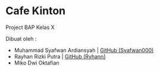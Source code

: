 # Cafe Kinton
<p>
  Project BAP Kelas X
</p>

Dibuat oleh :

- Muhammad Syafwan Ardiansyah | <a href="https://github.com/Syafwan000">GitHub (Syafwan000)</a>
- Rayhan Rizki Putra | <a href="https://github.com/Ryhann">GitHub (Ryhann)</a>
- Miko Dwi Oktafian
